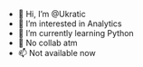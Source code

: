 - 👋 Hi, I’m @Ukratic
- 👀 I’m interested in Analytics
- 🌱 I’m currently learning Python
- 💞️ No collab atm
- 📫 Not available now

<!---
Ukratic/Ukratic is a ✨ special ✨ repository because its `README.md` (this file) appears on your GitHub profile.
You can click the Preview link to take a look at your changes.
--->
